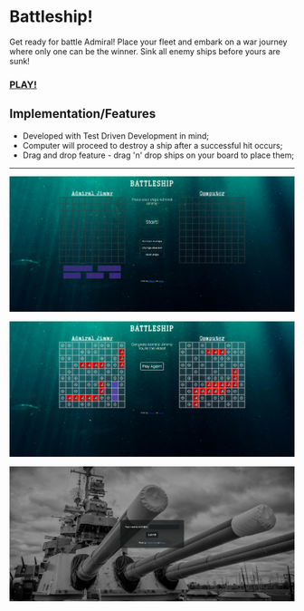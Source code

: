 # Battleship!

Get ready for battle Admiral! Place your fleet and embark on a war journey where only one can be the winner. Sink all enemy ships before yours are sunk!

### <a href="https://dimitrije108.github.io/battleship/">PLAY!</a>

## Implementation/Features

- Developed with Test Driven Development in mind;
- Computer will proceed to destroy a ship after a successful hit occurs;
- Drag and drop feature - drag 'n' drop ships on your board to place them;

---

![start preview](preview/start-preview.png)

![end preview](preview/end-preview.png)

![name preview](preview/name-preview.png)
